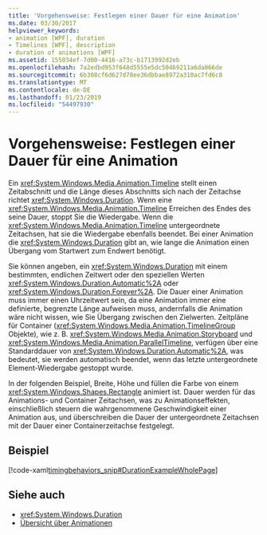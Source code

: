 ```yaml
---
title: 'Vorgehensweise: Festlegen einer Dauer für eine Animation'
ms.date: 03/30/2017
helpviewer_keywords:
- animation [WPF], duration
- Timelines [WPF], description
- duration of animations [WPF]
ms.assetid: 155034ef-7d00-4416-a73c-b1713992d2eb
ms.openlocfilehash: 7a2edbd953f648d5555e5dc50469211a6da066de
ms.sourcegitcommit: 6b308cf6d627d78ee36dbbae8972a310ac7fd6c8
ms.translationtype: MT
ms.contentlocale: de-DE
ms.lasthandoff: 01/23/2019
ms.locfileid: "54497930"
---
```

# <a name="how-to-set-a-duration-for-an-animation"></a>Vorgehensweise: Festlegen einer Dauer für eine Animation
Ein <xref:System.Windows.Media.Animation.Timeline> stellt einen Zeitabschnitt und die Länge dieses Abschnitts sich nach der Zeitachse richtet <xref:System.Windows.Duration>. Wenn eine <xref:System.Windows.Media.Animation.Timeline> Erreichen des Endes des seine Dauer, stoppt Sie die Wiedergabe. Wenn die <xref:System.Windows.Media.Animation.Timeline> untergeordnete Zeitachsen, hat sie die Wiedergabe ebenfalls beendet. Bei einer Animation die <xref:System.Windows.Duration> gibt an, wie lange die Animation einen Übergang vom Startwert zum Endwert benötigt.  
  
 Sie können angeben, ein <xref:System.Windows.Duration> mit einem bestimmten, endlichen Zeitwert oder den speziellen Werten <xref:System.Windows.Duration.Automatic%2A> oder <xref:System.Windows.Duration.Forever%2A>. Die Dauer einer Animation muss immer einen Uhrzeitwert sein, da eine Animation immer eine definierte, begrenzte Länge aufweisen muss, andernfalls die Animation wäre nicht wissen, wie Sie Übergang zwischen den Zielwerten. Zeitpläne für Container (<xref:System.Windows.Media.Animation.TimelineGroup> Objekte), wie z. B. <xref:System.Windows.Media.Animation.Storyboard> und <xref:System.Windows.Media.Animation.ParallelTimeline>, verfügen über eine Standarddauer von <xref:System.Windows.Duration.Automatic%2A>, was bedeutet, sie werden automatisch beendet, wenn das letzte untergeordnete Element-Wiedergabe gestoppt wurde.  
  
 In der folgenden Beispiel, Breite, Höhe und füllen die Farbe von einem <xref:System.Windows.Shapes.Rectangle> animiert ist. Dauer werden für das Animations- und Container Zeitachsen, was zu Animationseffekten, einschließlich steuern die wahrgenommene Geschwindigkeit einer Animation aus, und überschreiben die Dauer der untergeordnete Zeitachsen mit der Dauer einer Containerzeitachse festgelegt.  
  
## <a name="example"></a>Beispiel  
 [!code-xaml[timingbehaviors_snip#DurationExampleWholePage](../../../../samples/snippets/csharp/VS_Snippets_Wpf/timingbehaviors_snip/CSharp/DurationExample.xaml#durationexamplewholepage)]  
  
## <a name="see-also"></a>Siehe auch
- <xref:System.Windows.Duration>
- [Übersicht über Animationen](../../../../docs/framework/wpf/graphics-multimedia/animation-overview.md)
